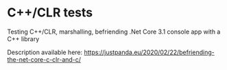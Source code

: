 # C++/CLR tests
Testing C++/CLR, marshalling, befriending .Net Core 3.1 console app with a C++ library

Description available here: https://justpanda.eu/2020/02/22/befriending-the-net-core-c-clr-and-c/
